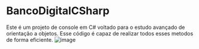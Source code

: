 # BancoDigitalCSharp
Este é um projeto de console em C# voltado para o estudo avançado de orientação a objetos. Esse código é capaz de realizar todos esses metodos de forma eficiente.
![image](https://github.com/milena-andrade/BancoDigitalCSharp/assets/81273891/d85a645a-9bfa-4f8c-ba24-404c47feeab7)
